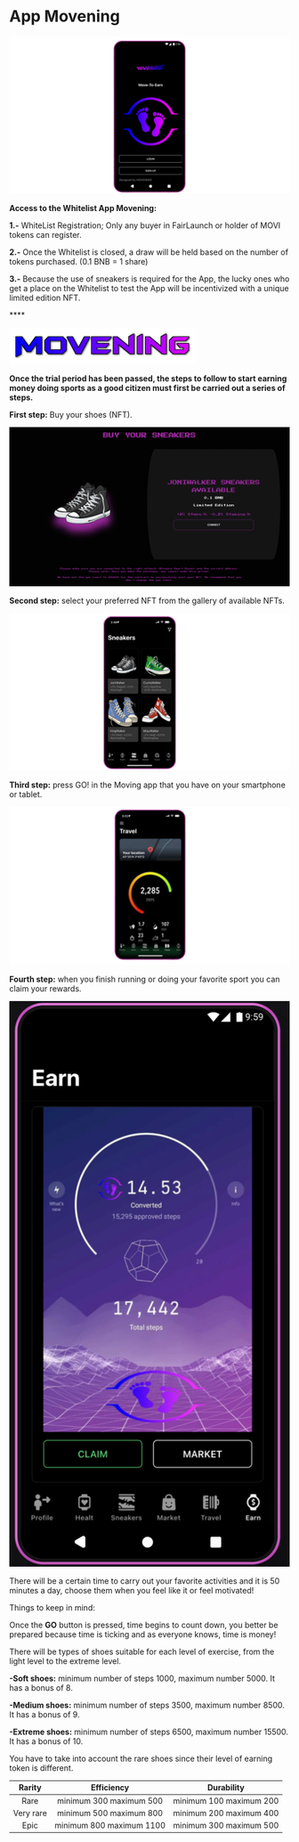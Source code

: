 # App Movening

![](../.gitbook/assets/FOTO5.png)

**Access to the Whitelist App Movening:**&#x20;

**1.-**  WhiteList Registration; Only any buyer in FairLaunch or holder of MOVI tokens can register.

**2.-** Once the Whitelist is closed, a draw will be held based on the number of tokens purchased. (0.1 BNB = 1 share)

**3.-** Because the use of sneakers is required for the App, the lucky ones who get a place on the Whitelist to test the App will be incentivized with a unique limited edition NFT.

&#x20;     ****     &#x20;

![](../.gitbook/assets/movening2.png)

**Once the trial period has been passed, the steps to follow to start earning money doing sports as a good citizen must first be carried out a series of steps.**

**First step:** Buy your shoes (NFT).

![](../.gitbook/assets/zapas.png)

**Second step:** select your preferred NFT from the gallery of available NFTs.

![](../.gitbook/assets/FOTO4.png)

**Third step:** press GO! in the Moving app that you have on your smartphone or tablet.

![](../.gitbook/assets/FOTO2.png)

**Fourth step:** when you finish running or doing your favorite sport you can claim your rewards.

![](../.gitbook/assets/earnDemoAndroid.png)

There will be a certain time to carry out your favorite activities and it is 50 minutes a day, choose them when you feel like it or feel motivated!

Things to keep in mind:

Once the **GO** button is pressed, time begins to count down, you better be prepared because time is ticking and as everyone knows, time is money!

There will be types of shoes suitable for each level of exercise, from the light level to the extreme level.

**-Soft shoes:** minimum number of steps 1000, maximum number 5000. It has a bonus of 8.

**-Medium shoes:** minimum number of steps 3500, maximum number 8500. It has a bonus of 9.

**-Extreme shoes:** minimum number of steps 6500, maximum number 15500. It has a bonus of 10.

You have to take into account the rare shoes since their level of earning token is different.

|   Rarity  |        Efficiency        |        Durability       |
| :-------: | :----------------------: | :---------------------: |
|    Rare   |  minimum 300 maximum 500 | minimum 100 maximum 200 |
| Very rare |  minimum 500 maximum 800 | minimum 200 maximum 400 |
|    Epic   | minimum 800 maximum 1100 | minimum 300 maximum 500 |

